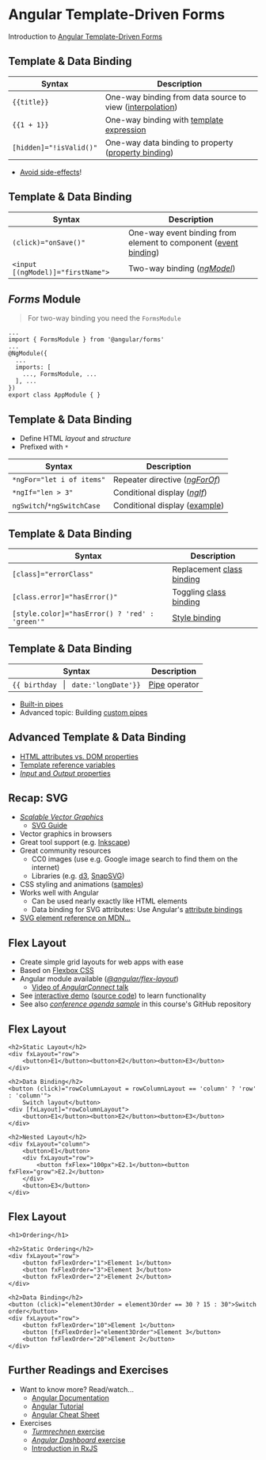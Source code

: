 # Angular Template-Driven Forms

Introduction to [Angular Template-Driven Forms](https://angular.io/guide/forms)


<!-- .slide: class="left" -->
## Template & Data Binding

| Syntax                       | Description
|------------------------------|----------------------------------------------------------
| `{{title}}`                  | One-way binding from data source to view ([interpolation](https://angular.io/guide/template-syntax#interpolation----))
| `{{1 + 1}}`                  | One-way binding with [template expression](https://angular.io/guide/template-syntax#template-expressions)
| `[hidden]="!isValid()"`      | One-way data binding to property ([property binding](https://angular.io/guide/template-syntax#property-binding--property-))

* [Avoid side-effects](https://angular.io/guide/template-syntax#avoid-side-effects)!


<!-- .slide: class="left" -->
## Template & Data Binding

| Syntax                            | Description
|-----------------------------------|----------------------------------------------------------
| `(click)="onSave()"`              | One-way event binding from element to component ([event binding](https://angular.io/guide/template-syntax#event-binding---event-))
| `<input [(ngModel)]="firstName">` | Two-way binding ([*ngModel*](https://angular.io/guide/template-syntax#ngModel))


<!-- .slide: class="left" -->
## *Forms* Module

> For two-way binding you need the `FormsModule`

```
...
import { FormsModule } from '@angular/forms'
...
@NgModule({
  ...
  imports: [
    ..., FormsModule, ...
  ], ...
})
export class AppModule { }
```


<!-- .slide: class="left" -->
## Template & Data Binding

* Define HTML *layout* and *structure*
* Prefixed with `*`

| Syntax                       | Description
|------------------------------|----------------------------------------------------------
| `*ngFor="let i of items"`    | Repeater directive ([*ngForOf*](https://angular.io/guide/template-syntax#ngforof))
| `*ngIf="len > 3"`            | Conditional display ([*ngIf*](https://angular.io/guide/template-syntax#ngif))
| `ngSwitch`/`*ngSwitchCase`   | Conditional display ([example](https://angular.io/guide/template-syntax#ngSwitch))


<!-- .slide: class="left" -->
## Template & Data Binding

| Syntax                       | Description
|------------------------------|----------------------------------------------------------
| `[class]="errorClass"`       | Replacement [class binding](https://angular.io/guide/template-syntax#class-binding)
| `[class.error]="hasError()"` | Toggling [class binding](https://angular.io/guide/template-syntax#class-binding)
| `[style.color]="hasError() ? 'red' : 'green'"` | [Style binding](https://angular.io/guide/template-syntax#style-binding)


<!-- .slide: class="left" -->
## Template & Data Binding

| Syntax                                     | Description
|--------------------------------------------|----------------------------------------------------------
| `{{ birthday ` &#124; ` date:'longDate'}}` | [Pipe](https://angular.io/guide/template-syntax#the-pipe-operator---) operator

* [Built-in pipes](https://angular.io/guide/pipes#built-in-pipes)
* Advanced topic: Building [custom pipes](https://angular.io/guide/pipes#custom-pipes)


<!-- .slide: class="left" -->
## Advanced Template & Data Binding

* [HTML attributes vs. DOM properties](https://angular.io/guide/template-syntax#html-attribute-vs-dom-property)
* [Template reference variables](https://angular.io/guide/template-syntax#template-reference-variables--var-)
* [*Input* and *Output* properties](https://angular.io/guide/template-syntax#input-and-output-properties)


<!-- .slide: class="left" -->
## Recap: SVG

* [*Scalable Vector Graphics*](https://developer.mozilla.org/en-US/docs/Web/SVG)
  * [SVG Guide](https://svgontheweb.com/)
* Vector graphics in browsers
* Great tool support (e.g. [Inkscape](https://inkscape.org/))
* Great community resources
  * CC0 images (use e.g. Google image search to find them on the internet)
  * Libraries (e.g. [d3](https://d3js.org/), [SnapSVG](http://snapsvg.io/))
* CSS styling and animations ([samples](https://www.hongkiat.com/blog/svg-animations/))
* Works well with Angular
  * Can be used nearly exactly like HTML elements
  * Data binding for SVG attributes: Use Angular's [attribute bindings](https://angular.io/guide/template-syntax#attribute-binding)
* [SVG element reference on MDN...](https://developer.mozilla.org/en-US/docs/Web/SVG/Element)


<!-- .slide: class="left" -->
## Flex Layout

* Create simple grid layouts for web apps with ease
* Based on [Flexbox CSS](https://developer.mozilla.org/en-US/docs/Web/CSS/CSS_Flexible_Box_Layout/Basic_Concepts_of_Flexbox)
* Angular module available ([*@angular/flex-layout*](https://github.com/angular/flex-layout))
  * [Video of *AngularConnect* talk](https://youtu.be/geqjUtKJX5s)
* See [interactive demo](https://tburleson-layouts-demos.firebaseapp.com/#/docs) ([source code](https://github.com/angular/flex-layout/tree/master/src/apps/demo-app/src/app)) to learn functionality
* See also [*conference agenda sample*](https://github.com/rstropek/ts-angular-workshop/tree/master/angular/9120-conference-agenda) in this course's GitHub repository


<!-- .slide: class="left" -->
## Flex Layout

```
<h2>Static Layout</h2>
<div fxLayout="row">
    <button>E1</button><button>E2</button><button>E3</button>
</div>

<h2>Data Binding</h2>
<button (click)="rowColumnLayout = rowColumnLayout == 'column' ? 'row' : 'column'">
    Switch layout</button>
<div [fxLayout]="rowColumnLayout">
    <button>E1</button><button>E2</button><button>E3</button>
</div>

<h2>Nested Layout</h2>
<div fxLayout="column">
    <button>E1</button>
    <div fxLayout="row">
        <button fxFlex="100px">E2.1</button><button fxFlex="grow">E2.2</button>
    </div>
    <button>E3</button>
</div>
```


<!-- .slide: class="left" -->
## Flex Layout

```
<h1>Ordering</h1>

<h2>Static Ordering</h2>
<div fxLayout="row">
    <button fxFlexOrder="1">Element 1</button>
    <button fxFlexOrder="3">Element 3</button>
    <button fxFlexOrder="2">Element 2</button>
</div>

<h2>Data Binding</h2>
<button (click)="element3Order = element3Order == 30 ? 15 : 30">Switch order</button>
<div fxLayout="row">
    <button fxFlexOrder="10">Element 1</button>
    <button [fxFlexOrder]="element3Order">Element 3</button>
    <button fxFlexOrder="20">Element 2</button>
</div>
```


<!-- .slide: class="left" -->
## Further Readings and Exercises

* Want to know more? Read/watch...
  * [Angular Documentation](https://angular.io/docs)
  * [Angular Tutorial](https://angular.io/tutorial)
  * [Angular Cheat Sheet](https://angular.io/guide/cheatsheet)
* Exercises
  * [*Turmrechnen* exercise](https://github.com/rstropek/ts-angular-workshop/blob/master/angular/9010-turmrechnen/readme.md)
  * [*Angular Dashboard* exercise](https://github.com/rstropek/ts-angular-workshop/blob/master/angular/9050-svg/readme.md)
  * [Introduction in RxJS](https://github.com/rstropek/ts-angular-workshop/blob/master/angular/0030-rxjs/)